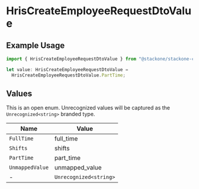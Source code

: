 # HrisCreateEmployeeRequestDtoValue

## Example Usage

```typescript
import { HrisCreateEmployeeRequestDtoValue } from "@stackone/stackone-client-ts/sdk/models/shared";

let value: HrisCreateEmployeeRequestDtoValue =
  HrisCreateEmployeeRequestDtoValue.PartTime;
```

## Values

This is an open enum. Unrecognized values will be captured as the `Unrecognized<string>` branded type.

| Name                   | Value                  |
| ---------------------- | ---------------------- |
| `FullTime`             | full_time              |
| `Shifts`               | shifts                 |
| `PartTime`             | part_time              |
| `UnmappedValue`        | unmapped_value         |
| -                      | `Unrecognized<string>` |